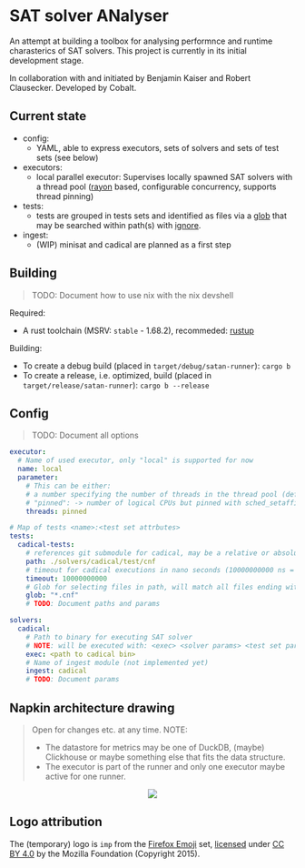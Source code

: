 # SAT solver ANalyser

An attempt at building a toolbox for analysing performnce and runtime charasterics of SAT solvers.
This project is currently in its initial development stage.

In collaboration with and initiated by Benjamin Kaiser and Robert Clausecker.
Developed by Cobalt.

## Current state

- config:
  - YAML, able to express executors, sets of solvers and sets of test sets (see below)
- executors:
  - local parallel executor: Supervises locally spawned SAT solvers with a thread pool ([rayon](https://github.com/rayon-rs/rayon) based, configurable concurrency, supports thread pinning)
- tests:
  - tests are grouped in tests sets and identified as files via a [glob](https://github.com/BurntSushi/ripgrep/tree/master/crates/globset) that may be searched within path(s) with [ignore](https://github.com/BurntSushi/ripgrep/tree/master/crates/ignore).
- ingest:
  - (WIP) minisat and cadical are planned as a first step

## Building

> TODO: Document how to use nix with the nix devshell

Required:

- A rust toolchain (MSRV: `stable` - 1.68.2), recommeded: [rustup](https://rustup.rs/)

Building:

- To create a debug build (placed in `target/debug/satan-runner`): `cargo b`
- To create a release, i.e. optimized, build (placed in `target/release/satan-runner`): `cargo b --release`

## Config

> TODO: Document all options

```yaml
executor:
  # Name of used executor, only "local" is supported for now
  name: local
  parameter:
    # This can be either:
    # a number specifying the number of threads in the thread pool (default: number of logical CPUS)
    # "pinned": -> number of logical CPUs but pinned with sched_setaffinity (linux only)
    threads: pinned

# Map of tests <name>:<test set attrbutes>
tests:
  cadical-tests:
    # references git submodule for cadical, may be a relative or absolute path
    path: ./solvers/cadical/test/cnf
    # timeout for cadical executions in nano seconds (10000000000 ns = 10 s)
    timeout: 10000000000
    # Glob for selecting files in path, will match all files ending with .cnf
    glob: "*.cnf"
    # TODO: Document paths and params

solvers:
  cadical:
    # Path to binary for executing SAT solver
    # NOTE: will be executed with: <exec> <solver params> <test set params> <test file>
    exec: <path to cadical bin>
    # Name of ingest module (not implemented yet)
    ingest: cadical
    # TODO: Document params
```

## Napkin architecture drawing

> Open for changes etc. at any time.
> NOTE:
> - The datastore for metrics may be one of DuckDB, (maybe) Clickhouse or maybe something else that fits the data structure.
> - The executor is part of the runner and only one executor maybe active for one runner.

<center>

![](https://nextcloud.cobalt.rocks/s/DFywjjrLXb4kj5x/download/Untitled-2023-04-18-2045%281%29.png)

</center>


## Logo attribution

The (temporary) logo is `imp` from the [Firefox Emoji](https://github.com/mozilla/fxemoji) set, [licensed](https://github.com/mozilla/fxemoji/blob/gh-pages/LICENSE.md) under [CC BY 4.0](https://github.com/mozilla/fxemoji/blob/gh-pages/LICENSE.md#creative-commons-attribution-40-international-cc-by-40) by the Mozilla Foundation (Copyright 2015).
